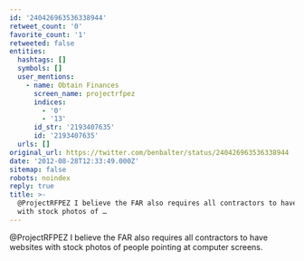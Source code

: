 ```yaml
---
id: '240426963536338944'
retweet_count: '0'
favorite_count: '1'
retweeted: false
entities:
  hashtags: []
  symbols: []
  user_mentions:
    - name: Obtain Finances
      screen_name: projectrfpez
      indices:
        - '0'
        - '13'
      id_str: '2193407635'
      id: '2193407635'
  urls: []
original_url: https://twitter.com/benbalter/status/240426963536338944
date: '2012-08-28T12:33:49.000Z'
sitemap: false
robots: noindex
reply: true
title: >-
  @ProjectRFPEZ I believe the FAR also requires all contractors to have websites
  with stock photos of …
---
```


@ProjectRFPEZ I believe the FAR also requires all contractors to have websites with stock photos of people pointing at computer screens.